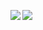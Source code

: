 <span><img align="left" src="https://github-readme-stats.vercel.app/api/top-langs/?username=awohsen&theme=transparent&card_width=370&hide_border=true"/></span>
<span><img align="left" src="https://github-readme-stats.vercel.app/api/wakatime?username=awohsen&theme=transparent&hide_progress=true&hide_border=true&range=last_7_days&custom_title=Last%20Week%20Stats"/></span>

<!--
[![](https://github-readme-stats.vercel.app/api?username=awohsen&theme=transparent&hide_border=true&show_icons=true&count_private=true&custom_title=Github%20Stats)](https://github.com/awohsen?tab=repositories&type=source)
![](https://github-readme-stats.vercel.app/api/wakatime?username=awohsen&theme=transparent&layout=compact&hide_border=true&range=last_7_days&custom_title=Last%20Week%20Stats)

- 🔭 I’m currently working on ...
- 🌱 I’m currently learning ...
- 👯 I’m looking to collaborate on ...
- 🤔 I’m looking for help with ...
- 💬 Ask me about ...
- 📫 How to reach me: ...
- 😄 Pronouns: ...
- ⚡ Fun fact: ...
-->

